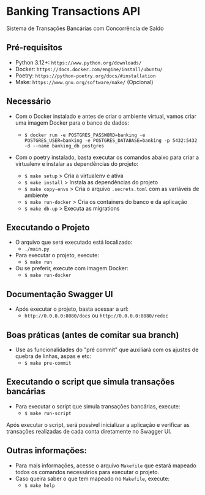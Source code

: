 # Banking Transactions API
Sistema de Transações Bancárias com Concorrência de Saldo


## Pré-requisitos

- Python 3.12+: `https://www.python.org/downloads/`
- Docker: `https://docs.docker.com/engine/install/ubuntu/`
- Poetry: `https://python-poetry.org/docs/#installation`
- Make: `https://www.gnu.org/software/make/` (Opcional)


## Necessário

- Com o Docker instalado e antes de criar o ambiente virtual, vamos criar uma imagem Docker para o banco de dados:
  - `$ docker run -e POSTGRES_PASSWORD=banking -e POSTGRES_USER=banking -e POSTGRES_DATABASE=banking -p 5432:5432 -d --name banking_db postgres`

- Com o poetry instalado, basta executar os comandos abaixo para criar a virtualenv e instalar as dependências do projeto:
  - `$ make setup` > Cria a virtualenv e ativa
  - `$ make install` > Instala as dependências do projeto
  - `$ make copy-envs` > Cria o arquivo `.secrets.toml` com as variáveis de ambiente
  - `$ make run-docker` > Cria os containers do banco e da aplicação
  - `$ make db-up` > Executa as migrations


## Executando o Projeto

- O arquivo que será executado está localizado:
  - `./main.py`
- Para executar o projeto, execute:
  - `$ make run`
- Ou se preferir, execute com imagem Docker:
  - `$ make run-docker`


## Documentação Swagger UI

- Após executar o projeto, basta acessar a url:
  - `http://0.0.0.0:8080/docs` ou `http://0.0.0.0:8080/redoc`


## Boas práticas (antes de comitar sua branch)

- Use as funcionalidades do "pré commit" que auxiliará com os ajustes de quebra de linhas, aspas e etc:
  - `$ make pre-commit`


## Executando o script que simula transações bancárias

- Para executar o script que simula transações bancárias, execute:
  - `$ make run-script`

Após executar o script, será possivel inicializar a aplicação e verificar as transações realizadas de cada conta diretamente no Swagger UI.


## Outras informações:

- Para mais informações, acesse o arquivo `Makefile` que estará mapeado todos os comandos necessários para executar o projeto.
- Caso queira saber o que tem mapeado no `Makefile`, execute:
  - `$ make help`
